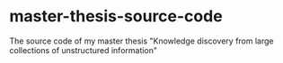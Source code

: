 # master-thesis-source-code
The source code of my master thesis "Knowledge discovery from large collections of unstructured information"
